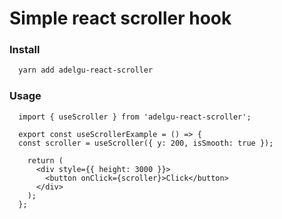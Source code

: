# Simple react scroller hook

### Install

```sh
  yarn add adelgu-react-scroller
```

### Usage

```javasript
  import { useScroller } from 'adelgu-react-scroller';

  export const useScrollerExample = () => {
  const scroller = useScroller({ y: 200, isSmooth: true });

    return (
      <div style={{ height: 3000 }}>
        <button onClick={scroller}>Click</button>
      </div>
    );
  };
```
